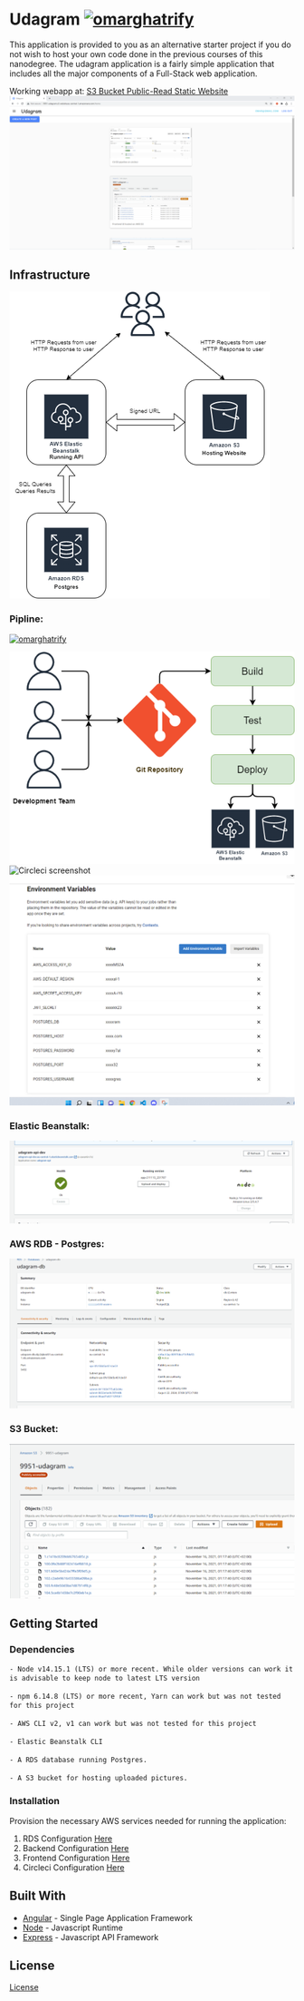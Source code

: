 # Udagram [![omarghatrify](https://circleci.com/gh/omarghatrify/udagram-project.svg?style=svg&circle-token=8f52098b6fd1a7bccbad6fb3700a9f30ada0af5c)](https://app.circleci.com/pipelines/github/omarghatrify/udagram-project)

This application is provided to you as an alternative starter project if you do not wish to host your own code done in the previous courses of this nanodegree. The udagram application is a fairly simple application that includes all the major components of a Full-Stack web application.

Working webapp at: [S3 Bucket Public-Read Static Website](http://9951-udagram.s3-website.eu-central-1.amazonaws.com/)
![Website screenshot](./screenshots/Frontend.png)

## Infrastructure

![Diagram](./docs/diagram.drawio.png)
### Pipline:  
[![omarghatrify](https://circleci.com/gh/omarghatrify/udagram-project.svg?style=svg&circle-token=8f52098b6fd1a7bccbad6fb3700a9f30ada0af5c)](https://app.circleci.com/pipelines/github/omarghatrify/udagram-project)

![Pipeline Diagram](./docs/pipeline.drawio.png)
![Circleci screenshot](./screen/CircleCi.png)
![Circleci env variables](./screenshots/Circleci-Env.png)

### Elastic Beanstalk:
![Elastic Beanstalk screenshot](./screenshots/Running%20EB%20App.png)

### AWS RDB - Postgres:
![RDB screenshot](./screenshots/Running%20RDB.png)

### S3 Bucket:  
![S3 screenshot](./screenshots/S3-Bucket.png)



## Getting Started

### Dependencies

```
- Node v14.15.1 (LTS) or more recent. While older versions can work it is advisable to keep node to latest LTS version

- npm 6.14.8 (LTS) or more recent, Yarn can work but was not tested for this project

- AWS CLI v2, v1 can work but was not tested for this project

- Elastic Beanstalk CLI

- A RDS database running Postgres.

- A S3 bucket for hosting uploaded pictures.

```

### Installation

Provision the necessary AWS services needed for running the application:

1. RDS Configuration [Here](./docs/01-RDS%20Setup.md)
2. Backend Configuration [Here](./docs/02-Backend%20Setup.md)
3. Frontend Configuration [Here](./docs/03-Frontend%20Setup.md)
4. Circleci Configuration [Here](./docs/04-Pipeline%20Setup.md)

## Built With

- [Angular](https://angular.io/) - Single Page Application Framework
- [Node](https://nodejs.org) - Javascript Runtime
- [Express](https://expressjs.com/) - Javascript API Framework

## License

[License](LICENSE.txt)
